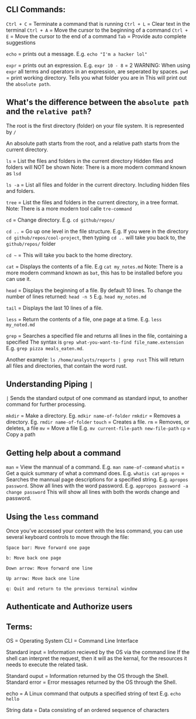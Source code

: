 
## CLI Commands:

`Ctrl + C`  = Terminate a command that is running
`Ctrl + L`  = Clear text in the terminal
`Ctrl + A`  = Move the cursor to the beginning of a command
`Ctrl + E`  = Move the cursor to the end of a command
`Tab`       = Provide auto complete suggestions

`echo`      = prints out a message. E.g. `echo "I'm a hacker lol"`

`expr`      = prints out an expression. E.g. `expr 10 - 8` = 2
WARNING:    When using `expr` all terms and operators in an expression,
            are seperated by spaces.
`pwd`       = print working directory. Tells you what folder you are in
            This will print out the `absolute path`.

## What's the difference between the `absolute path` and the `relative path`?
The root is the first directory (folder) on your file system.
It is represented by `/` 

An absolute path starts from the root, 
and a relative path starts from the current directory.

`ls`        = List the files and folders in the current directory
            Hidden files and folders will NOT be shown
            Note: There is a more modern command known as `lsd`

`ls -a`     = List all files and folder in the current directory.
            Including hidden files and folders.

`tree`      = List the files and folders in the current directory,
            in a tree format.
            Note: There is a more modern tool calle `tre-command`
            
`cd`        = Change directory. E.g. `cd github/repos/`

`cd ..`     = Go up one level in the file structure. 
            E.g. If you were in the directory `cd github/repos/cool-project`,
            then typing `cd ..` will take you back to,
            the `github/repos/` folder

`cd ~`      = This will take you back to the home directory.

`cat`       = Displays the contents of a file. E.g `cat my_notes.md`
            Note: There is a more modern command known as `bat`,
            this has to be installed before you can use it.

`head`      = Displays the beginning of a file. By default 10 lines.
            To change the number of lines returned: `head -n 5`
            E.g. `head my_notes.md`

`tail`      = Displays the last 10 lines of a file.

`less`      = Return the contents of a file, one page at a time.
            E.g. `less my_noted.md`

`grep`      = Searches a specified file and returns all lines in the file,
            containing a specified
            The syntax is `grep what-you-want-to-find file_name.extension`
            E.g. `grep pizza meals_eaten.md`.
 
Another example: 
            `ls /home/analysts/reports | grep rust`
            This will return all files and directories,
            that contain the word rust.

## Understanding Piping `|`
`|` Sends the standard output of one command as standard input,
to another command for further processing.


`mkdir`     = Make a directory. Eg. `mdkir name-of-folder`
`rmkdir`    = Removes a directory. Eg. `rmdir name-of-folder`
`touch`     = Creates a file.
`rm`        = Removes, or deletes, a file
`mv`        = Move a file E.g. `mv current-file-path new-file-path`
`cp`        = Copy a path 

## Getting help about a command
`man`       = View the mannual of a command. E.g. `man name-of-command`
`whatis`    = Get a quick summary of what a command does. E.g. `whatis cat`
`apropos`   = Searches the mannual page descriptions for a specified string.
            E.g. `apropos password`. Show all lines with the word password.
            E.g. `appropos password -a change password`
            This will show all lines with both the words change and password.


## Using the `less` command
Once you’ve accessed your content with the less command,
you can use several keyboard controls to move through the file:

    Space bar: Move forward one page

    b: Move back one page

    Down arrow: Move forward one line

    Up arrow: Move back one line

    q: Quit and return to the previous terminal window

## Authenticate and Authorize users



## Terms:
OS = Operating System
CLI = Command Line Interface

Standard input = Information recieved by the OS via the command line
If the shell can interpret the request, then it will as the kernal,
for the resources it needs to execute the related task.

Standard ouput = Information returned by the OS through the Shell.
Standard error = Error messages returned by the OS through the Shell.

echo = A Linux command that outputs a specified string of text
E.g. `echo hello`

String data = Data consisting of an ordered sequence of characters
